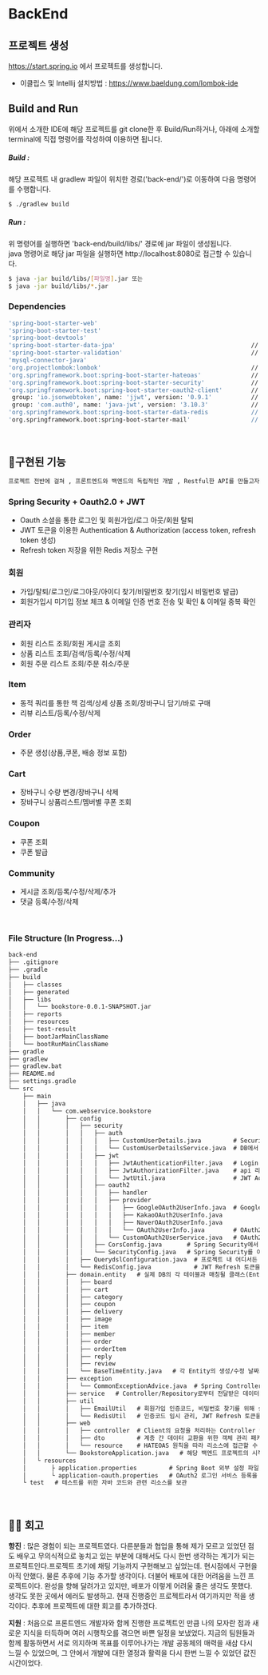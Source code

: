 # BackEnd

## 프로젝트 생성
https://start.spring.io 에서 프로젝트를 생성합니다.
  - 이클립스 및 Intellij 설치방법 : https://www.baeldung.com/lombok-ide

## Build and Run
위에서 소개한 IDE에 해당 프로젝트를 git clone한 후 Build/Run하거나, 아래에 소개할 terminal에 직접 명령어를 작성하여 이용하면 됩니다.

##### Build : 
해당 프로젝트 내 gradlew 파일이 위치한 경로('back-end/')로 이동하여 다음 명령어를 수행합니다.
```bash
$ ./gradlew build
```

##### Run :
위 명령어를 실행하면 'back-end/build/libs/' 경로에 jar 파일이 생성됩니다.<br/>
java 명령어로 해당 jar 파일을 실행하면 http://localhost:8080로 접근할 수 있습니다.
```bash
$ java -jar build/libs/[파일명].jar 또는
$ java -jar build/libs/*.jar
```


### Dependencies

```bash
'spring-boot-starter-web'                                       
'spring-boot-starter-test'          
'spring-boot-devtools'              
'spring-boot-starter-data-jpa'                                      // spring data jpa 사용을 위한 라이브러리
'spring-boot-starter-validation'                                    // validation 체크를 위한 라이브러리
'mysql-connector-java'              
'org.projectlombok:lombok'                                          // 롬복
'org.springframework.boot:spring-boot-starter-hateoas'              // HATEOAS 추가 : Restful API 개발을 위한 라이브러리
'org.springframework.boot:spring-boot-starter-security'             // 스프링 시큐리티
'org.springframework.boot:spring-boot-starter-oauth2-client'        // OAuth2.0 사용 라이브러리
 group: 'io.jsonwebtoken', name: 'jjwt', version: '0.9.1'           // jwt 러이브러리 
 group: 'com.auth0', name: 'java-jwt', version: '3.10.3'            // jwt 러이브러리   
'org.springframework.boot:spring-boot-starter-data-redis            // Redis 추가 : Refresh 토큰 관리를 DB 대신 캐시 메모리에서 관리하기 위함
'org.springframework.boot:spring-boot-starter-mail'                 // 이메일 인증 : 위한 이메일 관련 객체 사용
```


<br/>

## 🔧구현된 기능
    
```markdown
프로젝트 전반에 걸쳐 , 프론트엔드와 백엔드의 독립적인 개발 , Restful한 API를 만들고자 Spring Hatoas를 사용하여 개발하였다.
```
 
### Spring Security + Oauth2.0 + JWT
- Oauth 소셜을 통한 로그인 및 회원가입/로그 아웃/회원 탈퇴
- JWT 토큰을 이용한 Authentication & Authorization (access token, refresh token 생성)
- Refresh token 저장을 위한 Redis 저장소 구현 

### 회원
- 가입/탈퇴/로그인/로그아웃/아이디 찾기/비밀번호 찾기(임시 비밀번호 발급)
- 회원가입시 미기입 정보 체크 & 이메일 인증 번호 전송 및 확인 & 이메일 중복 확인

### 관리자
- 회원 리스트 조회/회원 게시글 조회
- 상품 리스트 조회/검색/등록/수정/삭제
- 회원 주문 리스트 조회/주문 취소/주문

### Item 
- 동적 쿼리를 통한 책 검색/상세 상품 조회/장바구니 담기/바로 구매
- 리뷰 리스트/등록/수정/삭제

### Order
- 주문 생성(상품,쿠폰, 배송 정보 포함)

### Cart
- 장바구니 수량 변경/장바구니 삭제
- 장바구니 상품리스트/멤버별 쿠폰 조회

### Coupon
- 쿠폰 조회
- 쿠폰 발급

### Community
- 게시글 조회/등록/수정/삭제/추가
- 댓글 등록/수정/삭제

<br/>


### File Structure (In Progress...)

```markdown
back-end
├── .gitignore       
├── .gradle
├── build
│   ├── classes
│   ├── generated
│   ├── libs
│   │   └── bookstore-0.0.1-SNAPSHOT.jar
│   ├── reports
│   ├── resources
│   ├── test-result
│   ├── bootJarMainClassName
│   └── bootRunMainClassName
├── gradle
├── gradlew
├── gradlew.bat
├── README.md
├── settings.gradle
└── src
    ├── main
    │	├── java
    │	│   └── com.webservice.bookstore	
    │   │       ├── config
    │   │       │   ├── security
    │   │       │   │   ├── auth
    │   │       │   │   │   ├── CustomUserDetails.java         # Security에서 (일반/OAuth2) 회원 정보를 관리하는 UserDetails 인터페이스 구현체
    │   │       │   │   │   └── CustomUserDetailsService.java  # DB에서 회원 정보를 가져오는 역할하는 UserDetailsService 인터페이스 구현체
    │   │       │   │   ├── jwt 
    │   │       │   │   │   ├── JwtAuthenticationFilter.java   # Login 요청 시 인증 절차를 처리하는 Filter
    │   │       │   │   │   ├── JwtAuthorizationFilter.java    # api 리소스 요청에 대한 JWT의 권한 및 토큰 유효여부 검증하는 Filter
    │   │       │   │   │   └── JwtUtil.java                   # JWT Access/Refresh 토큰 생성 및 검증 처리 담당 클래스
    │   │       │   │   ├── oauth2
    │   │       │   │   │   ├── handler
    │   │       │   │   │   ├── provider
    │   │       │   │   │   │   ├── GoogleOAuth2UserInfo.java  # Google/Kakao/Naver부터 회원 정보를 추출하는 OAuth2UserInfo 인터페이스 구현체
    │   │       │   │   │   │   ├── KakaoOAuth2UserInfo.java
    │   │       │   │   │   │   ├── NaverOAuth2UserInfo.java
    │   │       │   │   │   │   └── OAuth2UserInfo.java        # OAuth2 Provider로부터 받은 정보를 매칭할 인터페이스
    │   │       │   │   │   └── CustomOAuth2UserService.java   # OAuth2 회원 정보 기반으로 회원가입 및 정보 업데이트, JWT 토큰 제공 담당 Service
    │   │       │   │   ├── CorsConfig.java       # Spring Security에서 제공하는 CORS 정책 제어 기본 설정
    │   │       │   │   └── SecurityConfig.java   # Spring Security를 이용해 인증 및 인가 처리 여부 등을 기본 설정
    │   │       │   ├── QuerydslConfiguration.java  # 프로젝트 내 어디서든 QueryDSL을 사용할 수 있도록 기본 설정
    │   │       │   └── RedisConfig.java            # JWT Refresh 토큰을 관리하는 Redis 기본 세팅
    │   │       ├── domain.entity   # 실제 DB의 각 테이블과 매칭될 클래스(Entity) 및 DB에 직접 접근하는 Repository 컴포넌트 관리 패키지
    │   │       │   ├── board                                 
    │   │       │   ├── cart
    │   │       │   ├── category
    │   │       │   ├── coupon
    │   │       │   ├── delivery
    │   │       │   ├── image
    │   │       │   ├── item
    │   │       │   ├── member
    │   │       │   ├── order
    │   │       │   ├── orderItem
    │   │       │   ├── reply
    │   │       │   ├── review
    │   │       │   └── BaseTimeEntity.java   # 각 Entity의 생성/수정 날짜시간을 자동으로 관리해주는 추상화 클래스
    │   │       ├── exception
    │   │       │   └── CommonExceptionAdvice.java  # Spring Controller에서 발생하는 예외 처리 담당 클래스
    │   │       ├── service   # Controller/Repository로부터 전달받은 데이터를 가공하는 Service 컴포넌트를 관리하는 패키지
    │   │       ├── util
    │   │       │   ├── EmailUtil   # 회원가입 인증코드, 비밀번호 찾기를 위해 실제로 이메일 전송을 담당하는 클래스 
    │   │       │   └── RedisUtil   # 인증코드 임시 관리, JWT Refresh 토큰을 관리하는 Redis 저장소 관리를 담당하는 클래스                                                                     
    │   │       ├── web
    │   │       │   ├── controller  # Client의 요청을 처리하는 Controller 컴포넌트 관리 패키지
    │   │       │   ├── dto         # 계층 간 데이터 교환을 위한 객체 관리 패키지
    │   │       │   └── resource    # HATEOAS 원칙을 따라 리소스에 접근할 수 있는 링크 레퍼런스인 Links를 제공하는 클래스 관리 패키지
    │   │       └── BookstoreApplication.java   # 해당 백엔드 프로젝트의 시작 클래스
    │   └ resources
    │	    ├ application.properties         # Spring Boot 외부 설정 파일 
    │	    └ application-oauth.properties   # OAuth2 로그인 서비스 등록을 위한 설정 파일       
    └ test   # 테스트를 위한 자바 코드와 관련 리소스를 보관
```


<br/>


## 🤜🤛 회고

**항진** : 많은 경험이 되는 프로젝트였다. 다른분들과 협업을 통해 제가 모르고 있었던 점도 배우고 무의식적으로 놓치고 있는 부분에 대해서도 다시 한번 생각하는 계기가 되는 프로젝트인다.프로젝트 초기에 채팅 기능까지 구현해보고 싶었는데. 현시점에서 구현을 아직 안했다. 물론 추후에 기능 추가할 생각이다. 더불어 배포에 대한 어려움을 느낀 프로젝트이다. 완성을 향해 달려가고 있지만, 배포가 이렇게 어려울 줄은 생각도 못했다. 생각도 못한 곳에서 에러도 발생하고. 현재 진행중인 프로젝트라서 여기까지만 적을 생각이다. 추후에 프로젝트에 대한 회고를 추가하겠다.

**지원** : 처음으로 프론트엔드 개발자와 함께 진행한 프로젝트인 만큼 나의 모자란 점과 새로운 지식을 터득하며 여러 시행착오를 겪으면 바쁜 일정을 보냈었다. 지금의 팀원들과 함께 활동하면서 서로 의지하며 목표를 이루어나가는 개발 공동체의 매력을 새삼 다시 느낄 수 있었으며, 그 안에서 개발에 대한 열정과 활력을 다시 한번 느낄 수 있었던 값진 시간이었다.
